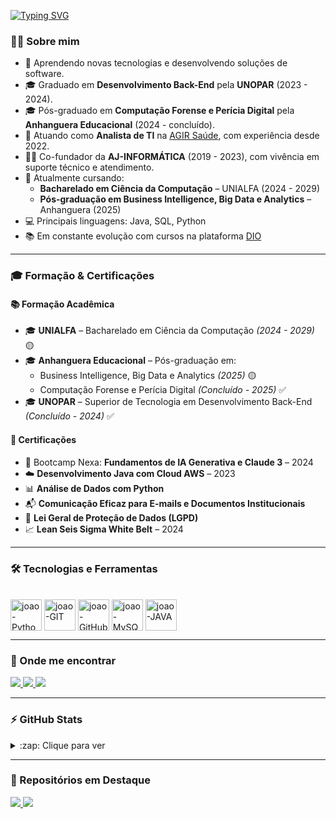 [![Typing SVG](https://readme-typing-svg.herokuapp.com/?color=87CEFA&size=35&center=true&vCenter=true&width=1000&lines=Nice+to+meet+you,+my+name+is+João+Paulo;Welcome+to+my+GitHub+Profile!:%29)](https://git.io/typing-svg)

### 👨‍💻 Sobre mim

- 🤔 Aprendendo novas tecnologias e desenvolvendo soluções de software.
- 🎓 Graduado em **Desenvolvimento Back-End** pela **UNOPAR** (2023 - 2024).
- 🎓 Pós-graduado em **Computação Forense e Perícia Digital** pela **Anhanguera Educacional** (2024 - concluído).
- 💼 Atuando como **Analista de TI** na [AGIR Saúde](https://www.agirsaude.org.br/), com experiência desde 2022.
- 👨‍🏫 Co-fundador da **AJ-INFORMÁTICA** (2019 - 2023), com vivência em suporte técnico e atendimento.
- 🌱 Atualmente cursando:
  - **Bacharelado em Ciência da Computação** – UNIALFA (2024 - 2029)
  - **Pós-graduação em Business Intelligence, Big Data e Analytics** – Anhanguera (2025)
- 💻 Principais linguagens: Java, SQL, Python
- 📚 Em constante evolução com cursos na plataforma [DIO](https://www.dio.me/users/joao_jp_jp996)

---

### 🎓 Formação & Certificações

#### 📚 Formação Acadêmica
- 🎓 **UNIALFA** – Bacharelado em Ciência da Computação *(2024 - 2029)* 🟡
- 🎓 **Anhanguera Educacional** – Pós-graduação em:
  - Business Intelligence, Big Data e Analytics *(2025)* 🟡
  - Computação Forense e Perícia Digital *(Concluído - 2025)* ✅
- 🎓 **UNOPAR** – Superior de Tecnologia em Desenvolvimento Back-End *(Concluído - 2024)* ✅

#### 📜 Certificações
- 🧠 Bootcamp Nexa: **Fundamentos de IA Generativa e Claude 3** – 2024
- ☁️ **Desenvolvimento Java com Cloud AWS** – 2023
- 📊 **Análise de Dados com Python**
- 📬 **Comunicação Eficaz para E-mails e Documentos Institucionais**
- 🔐 **Lei Geral de Proteção de Dados (LGPD)**
- 📈 **Lean Seis Sigma White Belt** – 2024

---

### 🛠️ Tecnologias e Ferramentas

<div style="display: inline_block"><br>
  <img align="center" alt="joao-Python" height="50" width="50" src="https://cdn.jsdelivr.net/gh/devicons/devicon/icons/python/python-original.svg">
  <img align="center" alt="joao-GIT" height="50" width="50" src="https://cdn.jsdelivr.net/gh/devicons/devicon/icons/git/git-original.svg">
  <img align="center" alt="joao-GitHub" height="50" width="50" src="https://cdn.jsdelivr.net/gh/devicons/devicon/icons/github/github-original.svg">
  <img align="center" alt="joao-MySQL" height="50" width="50" src="https://cdn.jsdelivr.net/gh/devicons/devicon/icons/mysql/mysql-original.svg">
  <img align="center" alt="joao-JAVA" height="50" width="50" src="https://cdn.jsdelivr.net/gh/devicons/devicon/icons/java/java-original.svg">
</div>

---

### 📱 Onde me encontrar

<a href="https://instagram.com/aj.informatica01?igshid=NTA5ZTk1NTc=" target="_blank">
  <img src="https://img.shields.io/badge/-Instagram-%239990?style=for-the-badge&logo=instagram&logoColor=white" />
</a>
<a href="mailto:joaopaulo.borges@gmail.com" target="_blank">
  <img src="https://img.shields.io/badge/-Gmail-%239990?style=for-the-badge&logo=gmail&logoColor=white" />
</a>
<a href="https://www.linkedin.com/in/joaopaulosilva-dev/" target="_blank">
  <img src="https://img.shields.io/badge/-LinkedIn-%239990?style=for-the-badge&logo=linkedin&logoColor=white" />
</a>

---

### ⚡ GitHub Stats

<details>
<summary>:zap: Clique para ver</summary>

<div>
  <img align="center" src="https://github-readme-stats.vercel.app/api?username=JoaoSilvaDEV-BE&bg_color=000000&border_color=30A3DC&show_icons=true&theme=radical" />
  <br>
  <img align="center" src="https://github-readme-stats.vercel.app/api/top-langs/?username=JoaoSilvaDEV-BE&layout=compact&bg_color=000000&border_color=30A3DC&show_icons=true&theme=radical" />
</div>

</details>

---

### 📌 Repositórios em Destaque

<div style="display: inline_block">
  <a href="https://github.com/JoaoSilvaDEV-BE/FlappyBird">
    <img src="https://github-readme-stats.vercel.app/api/pin/?username=JoaoSilvaDEV-BE&repo=FlappyBird&bg_color=000000&border_color=30A3DC&show_icons=true&theme=radical" />
  </a>
  <a href="https://github.com/JoaoSilvaDEV-BE/Projeto-IMC">
    <img src="https://github-readme-stats.vercel.app/api/pin/?username=JoaoSilvaDEV-BE&repo=Projeto-IMC&bg_color=000000&border_color=30A3DC&show_icons=true&theme=radical" />
  </a>
</div>
